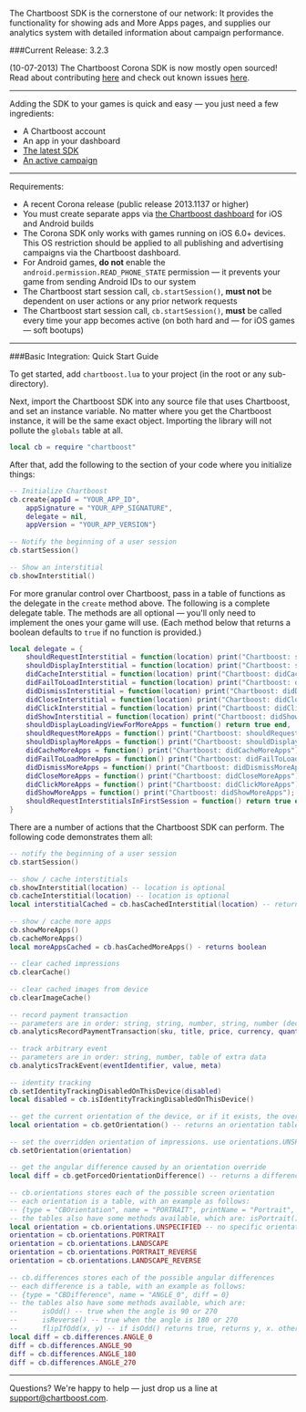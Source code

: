 The Chartboost SDK is the cornerstone of our network: It provides the functionality for showing ads and More Apps pages, and supplies our analytics system with detailed information about campaign performance. 

###Current Release: 3.2.3

(10-07-2013) The Chartboost Corona SDK is now mostly open sourced! Read about contributing [here](https://github.com/ChartBoost/corona-sdk/wiki/Contributing-to-SDK-Development) and check out known issues [here](https://github.com/ChartBoost/corona-sdk/issues).

---
Adding the SDK to your games is quick and easy &mdash; you just need a few ingredients:
- A Chartboost account
- An app in your dashboard
- [The latest SDK](/downloads/corona)
- [An active campaign](/documentation/publishing)

---
Requirements:
- A recent Corona release (public release 2013.1137 or higher)
- You must create separate apps via [the Chartboost dashboard](https://dashboard.chartboost.com/app/edit) for iOS and Android builds
- The Corona SDK only works with games running on iOS 6.0+ devices. This OS restriction should be applied to all publishing and advertising campaigns via the Chartboost dashboard.
- For Android games, **do not** enable the `android.permission.READ_PHONE_STATE` permission &mdash; it prevents your game from sending Android IDs to our system
- The Chartboost start session call, `cb.startSession()`, **must not** be dependent on user actions or any prior network requests
- The Chartboost start session call, `cb.startSession()`, **must** be called every time your app becomes active (on both hard and &mdash; for iOS games &mdash; soft bootups)

---
###Basic Integration: Quick Start Guide

To get started, add `chartboost.lua` to your project (in the root or any sub-directory).

Next, import the Chartboost SDK into any source file that uses Chartboost, and set an instance variable. No matter where you get the Chartboost instance, it will be the same exact object. Importing the library will not pollute the `globals` table at all.

```lua
local cb = require "chartboost"
```

After that, add the following to the section of your code where you initialize things:

```lua 
-- Initialize Chartboost
cb.create{appId = "YOUR_APP_ID",
    appSignature = "YOUR_APP_SIGNATURE",
    delegate = nil,
    appVersion = "YOUR_APP_VERSION"}
	
-- Notify the beginning of a user session
cb.startSession()
	
-- Show an interstitial
cb.showInterstitial() 
```

For more granular control over Chartboost, pass in a table of functions as the delegate in the `create` method above. The following is a complete delegate table. The methods are all optional &mdash; you'll only need to implement the ones your game will use. (Each method below that returns a boolean defaults to `true` if no function is provided.)

```lua
local delegate = {
    shouldRequestInterstitial = function(location) print("Chartboost: shouldRequestInterstitial " .. location .. "?"); return true end,
    shouldDisplayInterstitial = function(location) print("Chartboost: shouldDisplayInterstitial " .. location .. "?"); return true end,
    didCacheInterstitial = function(location) print("Chartboost: didCacheInterstitial " .. location); return end,
    didFailToLoadInterstitial = function(location) print("Chartboost: didFailToLoadInterstitial " .. location); return end,
    didDismissInterstitial = function(location) print("Chartboost: didDismissInterstitial " .. location); return end,
	didCloseInterstitial = function(location) print("Chartboost: didCloseInterstitial " .. location); return end,
    didClickInterstitial = function(location) print("Chartboost: didClickInterstitial " .. location); return end,
    didShowInterstitial = function(location) print("Chartboost: didShowInterstitial " .. location); return end,
    shouldDisplayLoadingViewForMoreApps = function() return true end,
    shouldRequestMoreApps = function() print("Chartboost: shouldRequestMoreApps"); return true end,
    shouldDisplayMoreApps = function() print("Chartboost: shouldDisplayMoreApps"); return true end,
    didCacheMoreApps = function() print("Chartboost: didCacheMoreApps"); return end,
    didFailToLoadMoreApps = function() print("Chartboost: didFailToLoadMoreApps"); return end,
    didDismissMoreApps = function() print("Chartboost: didDismissMoreApps"); return end,
    didCloseMoreApps = function() print("Chartboost: didCloseMoreApps"); return end,
    didClickMoreApps = function() print("Chartboost: didClickMoreApps"); return end,
	didShowMoreApps = function() print("Chartboost: didShowMoreApps"); return end,
    shouldRequestInterstitialsInFirstSession = function() return true end
}
```

There are a number of actions that the Chartboost SDK can perform.  The following code demonstrates them all:

```lua
-- notify the beginning of a user session
cb.startSession()
	
-- show / cache interstitials
cb.showInterstitial(location) -- location is optional
cb.cacheInterstitial(location) -- location is optional
local interstitialCached = cb.hasCachedInterstitial(location) -- returns boolean, location is optional
	
-- show / cache more apps
cb.showMoreApps()
cb.cacheMoreApps()
local moreAppsCached = cb.hasCachedMoreApps() - returns boolean
	
-- clear cached impressions
cb.clearCache()
	
-- clear cached images from device
cb.clearImageCache()
	
-- record payment transaction
-- parameters are in order: string, string, number, string, number (decimal will be truncated), table of extra data
cb.analyticsRecordPaymentTransaction(sku, title, price, currency, quantity, meta)
	
-- track arbitrary event
-- parameters are in order: string, number, table of extra data
cb.analyticsTrackEvent(eventIdentifier, value, meta)
	
-- identity tracking
cb.setIdentityTrackingDisabledOnThisDevice(disabled)
local disabled = cb.isIdentityTrackingDisabledOnThisDevice()
	
-- get the current orientation of the device, or if it exists, the overridden orientation of impressions
local orientation = cb.getOrientation() -- returns an orientation table, see below
	
-- set the overridden orientation of impressions. use orientations.UNSPECIFIED or nil to remove any override.
cb.setOrientation(orientation)
	
-- get the angular difference caused by an orientation override
local diff = cb.getForcedOrientationDifference() -- returns a difference table, see below
	
-- cb.orientations stores each of the possible screen orientation
-- each orientation is a table, with an example as follows:
-- {type = "CBOrientation", name = "PORTRAIT", printName = "Portrait", angle = 0}
-- the tables also have some methods available, which are: isPortrait(), isLandscape(), rotate90(), rotate180(), rotate270()
local orientation = cb.orientations.UNSPECIFIED -- no specific orientation
orientation = cb.orientations.PORTRAIT
orientation = cb.orientations.LANDSCAPE
orientation = cb.orientations.PORTRAIT_REVERSE
orientation = cb.orientations.LANDSCAPE_REVERSE
	
-- cb.differences stores each of the possible angular differences
-- each difference is a table, with an example as follows:
-- {type = "CBDifference", name = "ANGLE_0", diff = 0}
-- the tables also have some methods available, which are:
--		isOdd() -- true when the angle is 90 or 270
--		isReverse() -- true when the angle is 180 or 270
--		flipIfOdd(x, y) -- if isOdd() returns true, returns y, x. otherwise, returns x, y.
local diff = cb.differences.ANGLE_0
diff = cb.differences.ANGLE_90
diff = cb.differences.ANGLE_180
diff = cb.differences.ANGLE_270
```

---
Questions? We're happy to help &mdash; just drop us a line at <support@chartboost.com>.
